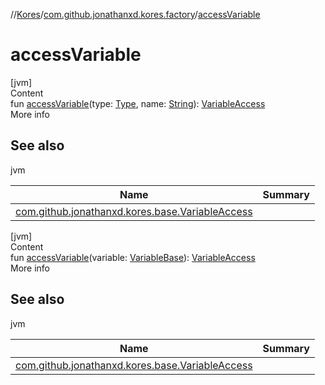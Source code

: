 //[Kores](../index.md)/[com.github.jonathanxd.kores.factory](index.md)/[accessVariable](access-variable.md)



# accessVariable  
[jvm]  
Content  
fun [accessVariable](access-variable.md)(type: [Type](https://docs.oracle.com/javase/8/docs/api/java/lang/reflect/Type.html), name: [String](https://kotlinlang.org/api/latest/jvm/stdlib/kotlin/-string/index.html)): [VariableAccess](../com.github.jonathanxd.kores.base/-variable-access/index.md)  
More info  


## See also  
  
jvm  
  
|  Name|  Summary| 
|---|---|
| <a name="com.github.jonathanxd.kores.factory//accessVariable/#java.lang.reflect.Type#kotlin.String/PointingToDeclaration/"></a>[com.github.jonathanxd.kores.base.VariableAccess](../com.github.jonathanxd.kores.base/-variable-access/index.md)| <a name="com.github.jonathanxd.kores.factory//accessVariable/#java.lang.reflect.Type#kotlin.String/PointingToDeclaration/"></a>
  
  


[jvm]  
Content  
fun [accessVariable](access-variable.md)(variable: [VariableBase](../com.github.jonathanxd.kores.base/-variable-base/index.md)): [VariableAccess](../com.github.jonathanxd.kores.base/-variable-access/index.md)  
More info  


## See also  
  
jvm  
  
|  Name|  Summary| 
|---|---|
| <a name="com.github.jonathanxd.kores.factory//accessVariable/#com.github.jonathanxd.kores.base.VariableBase/PointingToDeclaration/"></a>[com.github.jonathanxd.kores.base.VariableAccess](../com.github.jonathanxd.kores.base/-variable-access/index.md)| <a name="com.github.jonathanxd.kores.factory//accessVariable/#com.github.jonathanxd.kores.base.VariableBase/PointingToDeclaration/"></a>
  
  



